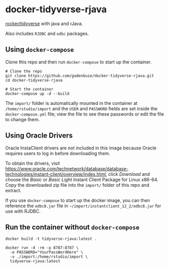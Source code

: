 # docker-tidyverse-rjava

[rocker/tidyverse](https://hub.docker.com/r/rocker/tidyverse) with java and rJava.

Also includes `RJDBC` and `odbc` packages.

## Using `docker-compose`

Clone this repo and then run `docker-compose` to start up the container.


```
# Clone the repo
git clone https://github.com/gadenbuie/docker-tidyverse-rjava.git
cd docker-tidyverse-rjava

# Start the container
docker-compose up -d --build
```

The `import/` folder is automatically mounted in the container at `/home/rstudio/import` and the `USER` and `PASSWORD` fields are set inside the `docker-compose.yml` file; view the file to see these passwords or edit the file to change them.

## Using Oracle Drivers

Oracle InstaClient drivers are not included in this image because Oracle requires users to log in before downloading them.

To obtain the drivers, visit <https://www.oracle.com/technetwork/database/database-technologies/instant-client/overview/index.html>, click _Download_ and choose the _Basic_ or _Basic Light_ Instant Client Package for Linux x86-64. Copy the downloaded zip file into the `import/` folder of this repo and extract.

If you use `docker-compose` to start up the docker image, you can then reference the `odbc8.jar` file in `~/import/instantclient_12_2/odbc8.jar` for use with RJDBC.

## Run the container without `docker-compose`

```
docker build -t tidyverse-rjava:latest .

docker run -d -rm -p 8787:8787 \
  -e PASSWORD="YourPassWordHere" \
  -v ./import:/home/rstudio/import \
  tidyverse-rjava:latest
```

